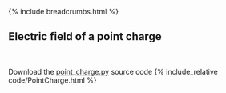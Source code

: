 {% include breadcrumbs.html %}

## Electric field of a point charge
<div class="header_line"><br/></div>

Download the [point_charge.py](code/point_charge.py) source code
{% include_relative code/PointCharge.html %}
